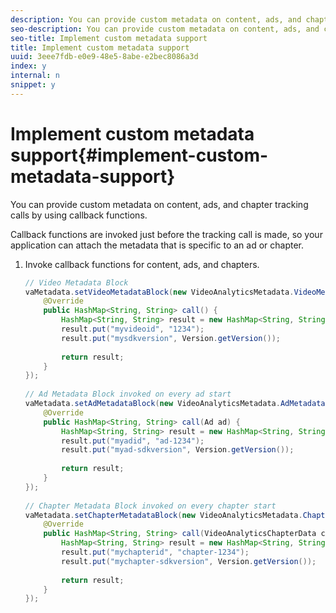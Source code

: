 ```yaml
---
description: You can provide custom metadata on content, ads, and chapter tracking calls by using callback functions.
seo-description: You can provide custom metadata on content, ads, and chapter tracking calls by using callback functions.
seo-title: Implement custom metadata support
title: Implement custom metadata support
uuid: 3eee7fdb-e0e9-48e5-8abe-e2bec8086a3d
index: y
internal: n
snippet: y
---
```


# Implement custom metadata support{#implement-custom-metadata-support}

You can provide custom metadata on content, ads, and chapter tracking calls by using callback functions.

Callback functions are invoked just before the tracking call is made, so your application can attach the metadata that is specific to an ad or chapter. 

1. Invoke callback functions for content, ads, and chapters.

   ```java
   // Video Metadata Block 
   vaMetadata.setVideoMetadataBlock(new VideoAnalyticsMetadata.VideoMetadataBlock() { 
       @Override 
       public HashMap<String, String> call() { 
           HashMap<String, String> result = new HashMap<String, String>(); 
           result.put("myvideoid", "1234"); 
           result.put("mysdkversion", Version.getVersion()); 
     
           return result; 
       } 
   }); 
     
   // Ad Metadata Block invoked on every ad start 
   vaMetadata.setAdMetadataBlock(new VideoAnalyticsMetadata.AdMetadataBlock() { 
       @Override 
       public HashMap<String, String> call(Ad ad) { 
           HashMap<String, String> result = new HashMap<String, String>(); 
           result.put("myadid", "ad-1234"); 
           result.put("myad-sdkversion", Version.getVersion()); 
     
           return result; 
       } 
   }); 
     
   // Chapter Metadata Block invoked on every chapter start 
   vaMetadata.setChapterMetadataBlock(new VideoAnalyticsMetadata.ChapterMetadataBlock() { 
       @Override 
       public HashMap<String, String> call(VideoAnalyticsChapterData chapter) { 
           HashMap<String, String> result = new HashMap<String, String>(); 
           result.put("mychapterid", "chapter-1234"); 
           result.put("mychapter-sdkversion", Version.getVersion()); 
     
           return result; 
       } 
   });
   ```

